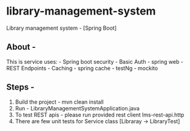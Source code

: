 # library-management-system
Library management system - [Spring Boot]

About -
-----------
This is service uses: 
    - Spring boot security - Basic Auth
    - spring web - REST Endpoints
    - Caching - spring cache
    - testNg
    - mockito

Steps -
------------
1. Build the project - mvn clean install
2. Run - LibraryManagementSystemApplication.java
3. To test REST apis - please run provided rest client lms-rest-api.http
4. There are few unit tests for Service class [Libraray -> LibraryTest]